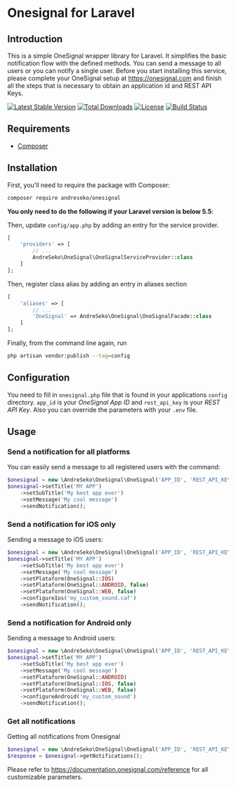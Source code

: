# Onesignal for Laravel

## Introduction

This is a simple OneSignal wrapper library for Laravel. It simplifies the basic notification flow with the defined methods. You can send a message to all users or you can notify a single user. Before you start installing this service, please complete your OneSignal setup at https://onesignal.com and finish all the steps that is necessary to obtain an application id and REST API Keys.

[![Latest Stable Version](https://poser.pugx.org/andreseko/onesignal/v/stable)](https://packagist.org/packages/andreseko/onesignal)
[![Total Downloads](https://poser.pugx.org/andreseko/onesignal/downloads)](https://packagist.org/packages/andreseko/onesignal)
[![License](https://poser.pugx.org/andreseko/onesignal/license)](https://packagist.org/packages/andreseko/onesignal)
[![Build Status](https://travis-ci.org/andreseko/onesignal.svg?branch=master)](https://travis-ci.org/andreseko/onesignal)

## Requirements
- [Composer](https://getcomposer.org)

## Installation

First, you'll need to require the package with Composer:

```bash
composer require andreseko/onesignal
```

**You only need to do the following if your Laravel version is below 5.5**:

Then, update `config/app.php` by adding an entry for the service provider.

```php
[
    'providers' => [
        // ...
        AndreSeko\OneSignal\OneSignalServiceProvider::class
    ]
];
```

Then, register class alias by adding an entry in aliases section

```php
[
    'aliases' => [
        // ...
        'OneSignal' => AndreSeko\OneSignal\OneSignalFacade::class
    ]
];
```


Finally, from the command line again, run 

```bash
php artisan vendor:publish --tag=config
``` 

## Configuration

You need to fill in `onesignal.php` file that is found in your applications `config` directory.
`app_id` is your *OneSignal App ID* and `rest_api_key` is your *REST API Key*. Also you can override the parameters with your `.env` file.

## Usage

### Send a notification for all platforms

You can easily send a message to all registered users with the command:

```php
$onesignal = new \AndreSeko\OneSignal\OneSignal('APP_ID', 'REST_API_KEY');
$onesignal->setTitle('MY APP')
    ->setSubTitle('My best app ever')
    ->setMessage('My cool message')
    ->sendNotification();
```

### Send a notification for iOS only

Sending a message to iOS users:

```php
$onesignal = new \AndreSeko\OneSignal\OneSignal('APP_ID', 'REST_API_KEY');
$onesignal->setTitle('MY APP')
    ->setSubTitle('My best app ever')
    ->setMessage('My cool message')
    ->setPlataform(OneSignal::IOS)
    ->setPlataform(OneSignal::ANDROID, false)
    ->setPlataform(OneSignal::WEB, false)
    ->configureIos('my_custom_sound.caf')
    ->sendNotification();
```

### Send a notification for Android only

Sending a message to Android users:

```php
$onesignal = new \AndreSeko\OneSignal\OneSignal('APP_ID', 'REST_API_KEY');
$onesignal->setTitle('MY APP')
    ->setSubTitle('My best app ever')
    ->setMessage('My cool message')
    ->setPlataform(OneSignal::ANDROID)
    ->setPlataform(OneSignal::IOS, false)
    ->setPlataform(OneSignal::WEB, false)
    ->configureAndroid('my_custom_sound')
    ->sendNotification();
```

### Get all notifications

Getting all notifications from Onesignal

```php
$onesignal = new \AndreSeko\OneSignal\OneSignal('APP_ID', 'REST_API_KEY');
$response = $onesignal->getNotifications();
```

Please refer to https://documentation.onesignal.com/reference for all customizable parameters.